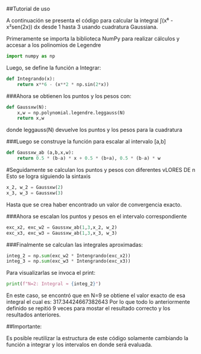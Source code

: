 ##Tutorial de uso

A continuación se presenta el código para calcular la integral ∫(x⁶ - x²sen(2x)) dx desde 1 hasta 3 usando cuadratura Gaussiana.

Primeramente se importa la biblioteca NumPy para realizar cálculos y accesar a los polinomios de Legendre 

```python
import numpy as np
```
Luego, se define la función a Integrar:
```python
def Integrando(x):
    return x**6 - (x**2 * np.sin(2*x))
```
###Ahora se obtienen los puntos y los pesos con: 
```python
def Gaussxw(N):
    x,w = np.polynomial.legendre.leggauss(N)
    return x,w 
```
donde leggauss(N) devuelve los puntos y los pesos para la cuadratura 

###Luego se construye la función para escalar al intervalo [a,b]
```python
def Gaussxw_ab (a,b,x,w):
    return 0.5 * (b-a) * x + 0.5 * (b+a), 0.5 * (b-a) * w
```
#Seguidamente se calculan los puntos y pesos con diferentes vLORES DE n
Esto se logra siguiendo la sintaxis 
```python
x_2, w_2 = Gaussxw(2)
x_3, w_3 = Gaussxw(3)
```
Hasta que se crea haber encontrado un valor de convergencia exacto.

###Ahora se escalan los puntos y pesos en el intervalo correspondiente 
```python
exc_x2, exc_w2 = Gaussxw_ab(1,3,x_2, w_2)
exc_x3, exc_w3 = Gaussxw_ab(1,3,x_3, w_3)
```
###Finalmente se calculan las integrales aproximadas:
```python
integ_2 = np.sum(exc_w2 * Intengrando(exc_x2))
integ_3 = np.sum(exc_w3 * Intengrando(exc_x3))
```
Para visualizarlas se invoca el print:
```python
print(f"N=2: Integral ≈ {integ_2}")
```

En este caso, se encontró que en N=9 se obtiene el valor exacto de esa integral el cual es: 317.34424667382643
Por lo que todo lo anteriormente definido se repitió 9 veces para mostar el resultado correcto y los resultados anteriores. 

##Importante:

Es posible reutilizar la estructura de este código solamente cambiando la función a integrar y los intervalos en donde será evaluada. 
